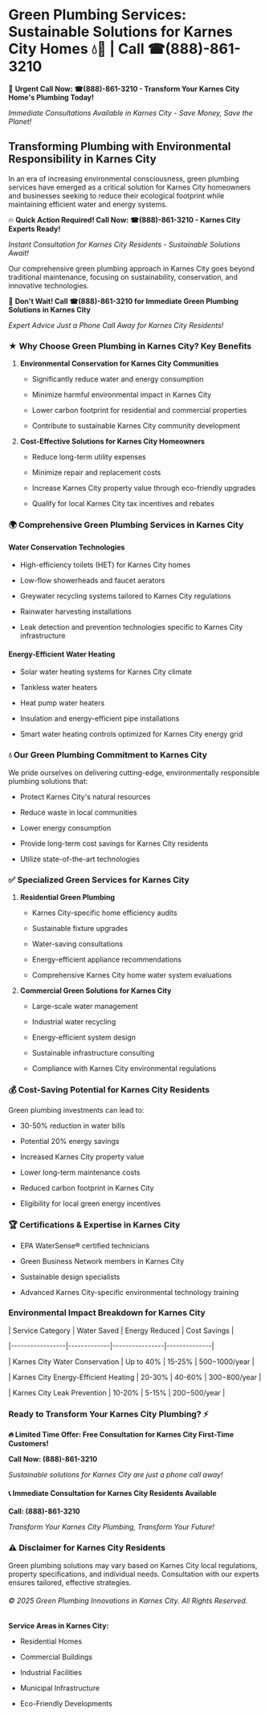 # Green Plumbing Services: Sustainable Solutions for Karnes City Homes 💧🌿 | Call ☎(888)-861-3210

🚨 **Urgent Call Now: ☎(888)-861-3210 - Transform Your Karnes City Home's Plumbing Today!**
*Immediate Consultations Available in Karnes City - Save Money, Save the Planet!*

## Transforming Plumbing with Environmental Responsibility in Karnes City

In an era of increasing environmental consciousness, green plumbing services have emerged as a critical solution for Karnes City homeowners and businesses seeking to reduce their ecological footprint while maintaining efficient water and energy systems. 

🔥 **Quick Action Required! Call Now: ☎(888)-861-3210 - Karnes City Experts Ready!**
*Instant Consultation for Karnes City Residents - Sustainable Solutions Await!*

Our comprehensive green plumbing approach in Karnes City goes beyond traditional maintenance, focusing on sustainability, conservation, and innovative technologies.

🚨 **Don't Wait! Call ☎(888)-861-3210 for Immediate Green Plumbing Solutions in Karnes City**
*Expert Advice Just a Phone Call Away for Karnes City Residents!*

### ★ Why Choose Green Plumbing in Karnes City? Key Benefits

1. **Environmental Conservation for Karnes City Communities** 
   - Significantly reduce water and energy consumption
   - Minimize harmful environmental impact in Karnes City
   - Lower carbon footprint for residential and commercial properties
   - Contribute to sustainable Karnes City community development

2. **Cost-Effective Solutions for Karnes City Homeowners** 
   - Reduce long-term utility expenses
   - Minimize repair and replacement costs
   - Increase Karnes City property value through eco-friendly upgrades
   - Qualify for local Karnes City tax incentives and rebates

### 🌍 Comprehensive Green Plumbing Services in Karnes City

#### Water Conservation Technologies
- High-efficiency toilets (HET) for Karnes City homes
- Low-flow showerheads and faucet aerators
- Greywater recycling systems tailored to Karnes City regulations
- Rainwater harvesting installations
- Leak detection and prevention technologies specific to Karnes City infrastructure

#### Energy-Efficient Water Heating
- Solar water heating systems for Karnes City climate
- Tankless water heaters
- Heat pump water heaters
- Insulation and energy-efficient pipe installations
- Smart water heating controls optimized for Karnes City energy grid

### 💧 Our Green Plumbing Commitment to Karnes City

We pride ourselves on delivering cutting-edge, environmentally responsible plumbing solutions that:
- Protect Karnes City's natural resources
- Reduce waste in local communities
- Lower energy consumption
- Provide long-term cost savings for Karnes City residents
- Utilize state-of-the-art technologies

### ✅ Specialized Green Services for Karnes City

1. **Residential Green Plumbing**
   - Karnes City-specific home efficiency audits
   - Sustainable fixture upgrades
   - Water-saving consultations
   - Energy-efficient appliance recommendations
   - Comprehensive Karnes City home water system evaluations

2. **Commercial Green Solutions for Karnes City**
   - Large-scale water management
   - Industrial water recycling
   - Energy-efficient system design
   - Sustainable infrastructure consulting
   - Compliance with Karnes City environmental regulations

### 💰 Cost-Saving Potential for Karnes City Residents

Green plumbing investments can lead to:
- 30-50% reduction in water bills
- Potential 20% energy savings
- Increased Karnes City property value
- Lower long-term maintenance costs
- Reduced carbon footprint in Karnes City
- Eligibility for local green energy incentives

### 🏆 Certifications & Expertise in Karnes City

- EPA WaterSense® certified technicians
- Green Business Network members in Karnes City
- Sustainable design specialists
- Advanced Karnes City-specific environmental technology training

### Environmental Impact Breakdown for Karnes City

| Service Category | Water Saved | Energy Reduced | Cost Savings |
|-----------------|-------------|----------------|--------------|
| Karnes City Water Conservation | Up to 40% | 15-25% | $500-$1000/year |
| Karnes City Energy-Efficient Heating | 20-30% | 40-60% | $300-$800/year |
| Karnes City Leak Prevention | 10-20% | 5-15% | $200-$500/year |

### Ready to Transform Your Karnes City Plumbing? ⚡

**🔥 Limited Time Offer: Free Consultation for Karnes City First-Time Customers!**

**Call Now: (888)-861-3210**
*Sustainable solutions for Karnes City are just a phone call away!*

#### 📞 Immediate Consultation for Karnes City Residents Available

**Call: (888)-861-3210**
*Transform Your Karnes City Plumbing, Transform Your Future!*

### ⚠️ Disclaimer for Karnes City Residents

Green plumbing solutions may vary based on Karnes City local regulations, property specifications, and individual needs. Consultation with our experts ensures tailored, effective strategies.

###### © 2025 Green Plumbing Innovations in Karnes City. All Rights Reserved.

**Service Areas in Karnes City:** 
- Residential Homes
- Commercial Buildings
- Industrial Facilities
- Municipal Infrastructure
- Eco-Friendly Developments